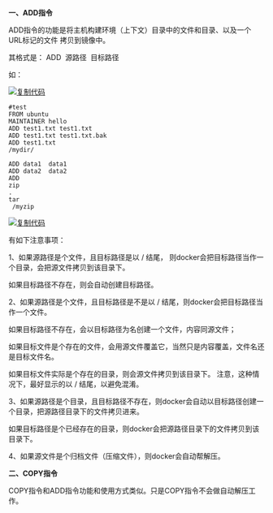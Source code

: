 **一、ADD指令**

ADD指令的功能是将主机构建环境（上下文）目录中的文件和目录、以及一个URL标记的文件 拷贝到镜像中。

其格式是： ADD  源路径  目标路径

如：

[![](http://common.cnblogs.com/images/copycode.gif "复制代码")](javascript:void%280%29;)

```
#test
FROM ubuntu
MAINTAINER hello
ADD test1.txt test1.txt
ADD test1.txt test1.txt.bak
ADD test1.txt 
/mydir/

ADD data1  data1
ADD data2  data2
ADD 
zip
.
tar
 /myzip
```

[![](http://common.cnblogs.com/images/copycode.gif "复制代码")](javascript:void%280%29;)

有如下注意事项：

1、如果源路径是个文件，且目标路径是以 / 结尾， 则docker会把目标路径当作一个目录，会把源文件拷贝到该目录下。

如果目标路径不存在，则会自动创建目标路径。

2、如果源路径是个文件，且目标路径是不是以 / 结尾，则docker会把目标路径当作一个文件。

如果目标路径不存在，会以目标路径为名创建一个文件，内容同源文件；

如果目标文件是个存在的文件，会用源文件覆盖它，当然只是内容覆盖，文件名还是目标文件名。

如果目标文件实际是个存在的目录，则会源文件拷贝到该目录下。 注意，这种情况下，最好显示的以 / 结尾，以避免混淆。

3、如果源路径是个目录，且目标路径不存在，则docker会自动以目标路径创建一个目录，把源路径目录下的文件拷贝进来。

如果目标路径是个已经存在的目录，则docker会把源路径目录下的文件拷贝到该目录下。

4、如果源文件是个归档文件（压缩文件），则docker会自动帮解压。



**二、COPY指令**

COPY指令和ADD指令功能和使用方式类似。只是COPY指令不会做自动解压工作。

